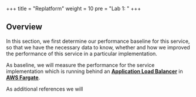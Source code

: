 +++
title = "Replatform"
weight = 10
pre = "Lab 1: "
+++

## Overview

In this section, we first determine our performance baseline for this service, so that we have the necessary data to know, whether and how we improved the performance of this service in a particular implementation.

As baseline, we will measure the performance for the service implementation which is running behind an **[Application Load Balancer](https://aws.amazon.com/elasticloadbalancing/)** in **[AWS Fargate](https://aws.amazon.com/fargate/)**.

As additional references we will 